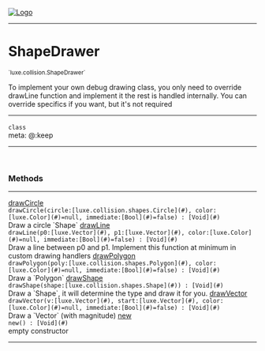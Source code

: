 
[![Logo](../../../images/logo.png)](../../../api/index.html)

---



<h1>ShapeDrawer</h1>
<small>`luxe.collision.ShapeDrawer`</small>

To implement your own debug drawing class, you only need to override drawLine function and implement it
    the rest is handled internally. You can override specifics if you want, but it's not required

---

`class`
<span class="meta">
<br/>meta: @:keep
</span>


---


&nbsp;
&nbsp;










<h3>Methods</h3> <hr/><span class="method apipage">
            <a name="drawCircle"><a class="lift" href="#drawCircle">drawCircle</a></a><div class="clear"></div>
            <code class="signature apipage">drawCircle(circle:[luxe.collision.shapes.Circle](#)<span></span>, color:[luxe.Color](#)<span>=null</span>, immediate:[Bool](#)<span>=false</span>) : [Void](#)</code><br/><span class="small_desc_flat">Draw a circle `Shape`</span>
        </span>
    <span class="method apipage">
            <a name="drawLine"><a class="lift" href="#drawLine">drawLine</a></a><div class="clear"></div>
            <code class="signature apipage">drawLine(p0:[luxe.Vector](#)<span></span>, p1:[luxe.Vector](#)<span></span>, color:[luxe.Color](#)<span>=null</span>, immediate:[Bool](#)<span>=false</span>) : [Void](#)</code><br/><span class="small_desc_flat">Draw a line between p0 and p1. Implement this function at minimum in custom drawing handlers</span>
        </span>
    <span class="method apipage">
            <a name="drawPolygon"><a class="lift" href="#drawPolygon">drawPolygon</a></a><div class="clear"></div>
            <code class="signature apipage">drawPolygon(poly:[luxe.collision.shapes.Polygon](#)<span></span>, color:[luxe.Color](#)<span>=null</span>, immediate:[Bool](#)<span>=false</span>) : [Void](#)</code><br/><span class="small_desc_flat">Draw a `Polygon`</span>
        </span>
    <span class="method apipage">
            <a name="drawShape"><a class="lift" href="#drawShape">drawShape</a></a><div class="clear"></div>
            <code class="signature apipage">drawShape(shape:[luxe.collision.shapes.Shape](#)<span></span>) : [Void](#)</code><br/><span class="small_desc_flat">Draw a `Shape`, it will determine the type and draw it for you.</span>
        </span>
    <span class="method apipage">
            <a name="drawVector"><a class="lift" href="#drawVector">drawVector</a></a><div class="clear"></div>
            <code class="signature apipage">drawVector(v:[luxe.Vector](#)<span></span>, start:[luxe.Vector](#)<span></span>, color:[luxe.Color](#)<span>=null</span>, immediate:[Bool](#)<span>=false</span>) : [Void](#)</code><br/><span class="small_desc_flat">Draw a `Vector` (with magnitude)</span>
        </span>
    <span class="method apipage">
            <a name="new"><a class="lift" href="#new">new</a></a><div class="clear"></div>
            <code class="signature apipage">new() : [Void](#)</code><br/><span class="small_desc_flat">empty constructor</span>
        </span>
    






---

&nbsp;
&nbsp;
&nbsp;
&nbsp;
